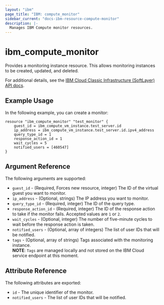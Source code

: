 ```yaml
---
layout: "ibm"
page_title: "IBM: compute_monitor"
sidebar_current: "docs-ibm-resource-compute-monitor"
description: |-
  Manages IBM Compute monitor resources.
---
```



# ibm\_compute_monitor

Provides a monitoring instance resource. This allows monitoring instances to be created, updated, and deleted.

For additional details, see the [IBM Cloud Classic Infrastructure (SoftLayer) API docs](http://sldn.softlayer.com/reference/datatypes/SoftLayer_Network_Monitor_Version1_Query_Host).

## Example Usage

In the following example, you can create a monitor:

```hcl
resource "ibm_compute_monitor" "test_monitor" {
    guest_id = ibm_compute_vm_instance.test_server.id
    ip_address = ibm_compute_vm_instance.test_server.id.ipv4_address
    query_type_id = 1
    response_action_id = 1
    wait_cycles = 5
    notified_users = [460547]
}
```

## Argument Reference

The following arguments are supported:

* `guest_id` - (Required, Forces new resource, integer) The ID of the virtual guest you want to monitor.
* `ip_address` - (Optional, strings) The IP address you want to monitor.
* `query_type_id` - (Required, integer) The ID of the query type.
* `response_action_id` - (Required, integer) The ID of the response action to take if the monitor fails. Accepted values are `1` or `2`.
* `wait_cycles` - (Optional, integer) The number of five-minute cycles to wait before the response action is taken.
* `notified_users` - (Optional, array of integers) The list of user IDs that will be notified.
* `tags` - (Optional, array of strings) Tags associated with the monitoring instance.  
  **NOTE**: `Tags` are managed locally and not stored on the IBM Cloud service endpoint at this moment.

## Attribute Reference

The following attributes are exported:

* `id` - The unique identifier of the monitor.
* `notified_users` - The list of user IDs that will be notified.
